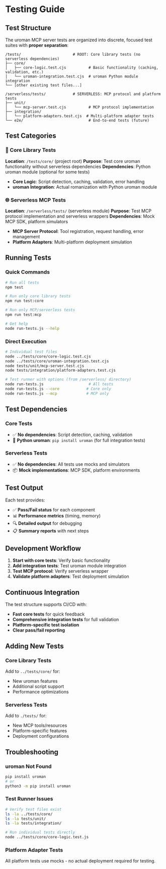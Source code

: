 # Testing Guide

## Test Structure

The uroman MCP server tests are organized into discrete, focused test suites with **proper separation**:

```
/tests/                       # ROOT: Core library tests (no serverless dependencies)
├── core/
│   ├── core-logic.test.cjs          # Basic functionality (caching, validation, etc.)
│   └── uroman-integration.test.cjs  # uroman Python module integration
└── [other existing test files...]

/serverless/tests/            # SERVERLESS: MCP protocol and platform tests
├── unit/
│   └── mcp-server.test.cjs          # MCP protocol implementation
├── integration/
│   └── platform-adapters.test.cjs  # Multi-platform adapter tests
└── e2e/                             # End-to-end tests (future)
```

## Test Categories

### 🔧 Core Library Tests
**Location**: `/tests/core/` (project root)
**Purpose**: Test core uroman functionality without serverless dependencies
**Dependencies**: Python uroman module (optional for some tests)

- **Core Logic**: Script detection, caching, validation, error handling
- **uroman Integration**: Actual romanization with Python uroman module

### 🌐 Serverless MCP Tests  
**Location**: `/serverless/tests/` (serverless module)
**Purpose**: Test MCP protocol implementation and serverless wrappers
**Dependencies**: Mock MCP SDK, platform simulators

- **MCP Server Protocol**: Tool registration, request handling, error management
- **Platform Adapters**: Multi-platform deployment simulation

## Running Tests

### Quick Commands

```bash
# Run all tests
npm test

# Run only core library tests
npm run test:core

# Run only MCP/serverless tests  
npm run test:mcp

# Get help
node run-tests.js --help
```

### Direct Execution

```bash
# Individual test files
node ../tests/core/core-logic.test.cjs
node ../tests/core/uroman-integration.test.cjs
node tests/unit/mcp-server.test.cjs
node tests/integration/platform-adapters.test.cjs

# Test runner with options (from /serverless/ directory)
node run-tests.js                    # All tests
node run-tests.js --core            # Core only
node run-tests.js --mcp             # MCP only
```

## Test Dependencies

### Core Tests
- ✅ **No dependencies**: Script detection, caching, validation
- 🐍 **Python uroman**: `pip install uroman` (for full integration tests)

### Serverless Tests  
- ✅ **No dependencies**: All tests use mocks and simulators
- 📦 **Mock implementations**: MCP SDK, platform environments

## Test Output

Each test provides:
- ✅ **Pass/Fail status** for each component
- 📊 **Performance metrics** (timing, memory)
- 🔍 **Detailed output** for debugging
- 📋 **Summary reports** with next steps

## Development Workflow

1. **Start with core tests**: Verify basic functionality
2. **Add integration tests**: Test uroman module integration  
3. **Test MCP protocol**: Verify serverless wrapper
4. **Validate platform adapters**: Test deployment simulation

## Continuous Integration

The test structure supports CI/CD with:
- **Fast core tests** for quick feedback
- **Comprehensive integration tests** for full validation
- **Platform-specific test isolation**
- **Clear pass/fail reporting**

## Adding New Tests

### Core Library Tests
Add to `../tests/core/` for:
- New uroman features
- Additional script support
- Performance optimizations

### Serverless Tests
Add to `./tests/` for:
- New MCP tools/resources
- Platform-specific features  
- Deployment configurations

## Troubleshooting

### uroman Not Found
```bash
pip install uroman
# or
python3 -m pip install uroman
```

### Test Runner Issues
```bash
# Verify test files exist
ls -la ../tests/core/
ls -la tests/unit/
ls -la tests/integration/

# Run individual tests directly
node ../tests/core/core-logic.test.js
```

### Platform Adapter Tests
All platform tests use mocks - no actual deployment required for testing. 